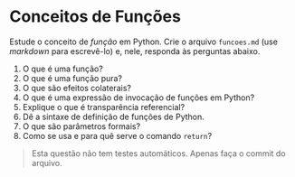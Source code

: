 # Conceitos de Funções

Estude o conceito de _função_ em Python. Crie o arquivo
`funcoes.md` (use _markdown_ para escrevê-lo) e, nele,
responda às perguntas abaixo.

1. O que é uma função?
2. O que é uma função pura?
3. O que são efeitos colaterais?
4. O que é uma expressão de invocação de funções em Python?
5. Explique o que é transparência referencial?
6. Dê a sintaxe de definição de funções de Python.
7. O que são parâmetros formais?
8. Como se usa e para quê serve o comando `return`?

> Esta questão não tem testes automáticos. Apenas faça
> o commit do arquivo.
